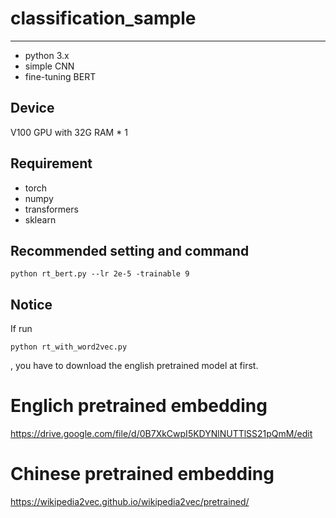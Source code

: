# classification_sample
----
+ python 3.x
+ simple CNN
+ fine-tuning BERT

Device
----
V100 GPU with 32G RAM * 1

Requirement
----
+ torch
+ numpy 
+ transformers
+ sklearn

Recommended setting and command
----
```
python rt_bert.py --lr 2e-5 -trainable 9
```

Notice
----
If run
```
python rt_with_word2vec.py
```
, you have to download the english pretrained model at first.

# Englich pretrained embedding
https://drive.google.com/file/d/0B7XkCwpI5KDYNlNUTTlSS21pQmM/edit

# Chinese pretrained embedding
https://wikipedia2vec.github.io/wikipedia2vec/pretrained/
